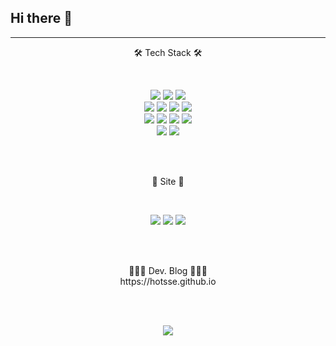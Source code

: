  ## Hi there 👋


 ---


<p align="center">
🛠 Tech Stack 🛠
</p>
<br/>
 
<p align="center">
 <img src="https://img.shields.io/badge/Java-inactive?style=flat-square&logo=OpenJDK&logoColor=white"/>
 <img src="https://img.shields.io/badge/Spring-6DB33F?style=flat-square&logo=Spring&logoColor=white"/>
 <img src="https://img.shields.io/badge/Spring%20Boot-6DB33F?style=flat-square&logo=SpringBoot&logoColor=white"/>
 <br/>
 <img src="https://img.shields.io/badge/JavaScript-F7DF1E?style=flat-square&logo=JavaScript&logoColor=white"/>
 <img src="https://img.shields.io/badge/TypeScript-important?style=flat-square&logo=TypeScript&logoColor=white"/>
 <img src="https://img.shields.io/badge/React-61DAFB?style=flat-square&logo=React&logoColor=white"/> 
 <img src="https://img.shields.io/badge/Vue.js-4FC08D?style=flat-square&logo=Vue.js&logoColor=white"/> 
 <br/>
 <img src="https://img.shields.io/badge/Hibernate-blueviolet?style=flat-square&logo=Hibernate&logoColor=white"/>
 <img src="https://img.shields.io/badge/PostgreSQL-white?style=flat-square&logo=PostgreSQL&logoColor=4169E1"/>
 <img src="https://img.shields.io/badge/Oracle-red?style=flat-square&logo=Oracle&logoColor=white"/>
 <img src="https://img.shields.io/badge/MySQL-9cf?style=flat-square&logo=MySQL&logoColor=white"/>
 <br/>
 <img src="https://img.shields.io/badge/Docker-2496ED?style=flat-square&logo=Docker&logoColor=white"/>
 <img src="https://img.shields.io/badge/Kubernetes-326CE5?style=flat-square&logo=Kubernetes&logoColor=white"/>
</p>

<br/><br/>

<p align="center">
🤔 Site 🤔
</p>
<br/>
<p align="center">
 <a href="https://github.com/Hotsse"><img src="https://img.shields.io/badge/Git-black?style=flat-square&logo=Git&logoColor=white&link=https://github.com/Hotsse"/></a>
 <a href="https://hotsse.github.io"><img src="https://img.shields.io/badge/Blog-brightgreen?style=flat-square&logo=Bloglovin&logoColor=white&link=https://hotsse.github.io"/></a>
 <a href="dkdlrja@gmail.com"><img src="https://img.shields.io/badge/Gmail-d14836?style=flat-square&logo=Gmail&logoColor=white"/></a> 
</p>

<br/><br/>

<p align="center">
 🧑🏻‍💻 Dev. Blog 🧑🏻‍💻<br/>
 https://hotsse.github.io
</p>

<br/><br/>

<p align="center">
<img src="https://github-readme-stats.vercel.app/api?username=Hotsse&theme=tokyonight"/>
</p>
